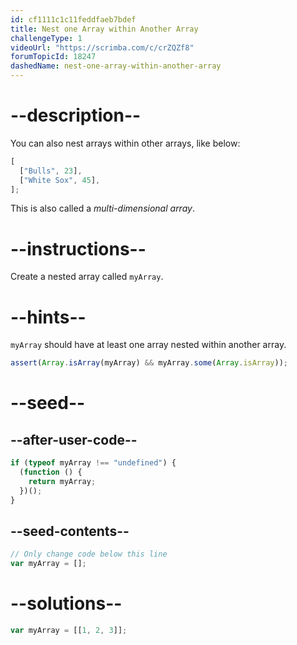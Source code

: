 ```yaml
---
id: cf1111c1c11feddfaeb7bdef
title: Nest one Array within Another Array
challengeType: 1
videoUrl: "https://scrimba.com/c/crZQZf8"
forumTopicId: 18247
dashedName: nest-one-array-within-another-array
---
```


# --description--

You can also nest arrays within other arrays, like below:

```js
[
  ["Bulls", 23],
  ["White Sox", 45],
];
```

This is also called a <dfn>multi-dimensional array</dfn>.

# --instructions--

Create a nested array called `myArray`.

# --hints--

`myArray` should have at least one array nested within another array.

```js
assert(Array.isArray(myArray) && myArray.some(Array.isArray));
```

# --seed--

## --after-user-code--

```js
if (typeof myArray !== "undefined") {
  (function () {
    return myArray;
  })();
}
```

## --seed-contents--

```js
// Only change code below this line
var myArray = [];
```

# --solutions--

```js
var myArray = [[1, 2, 3]];
```

